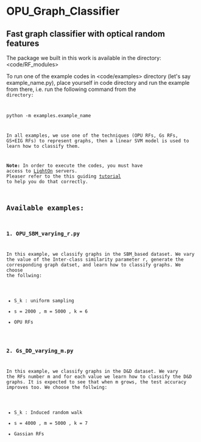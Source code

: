 # OPU_Graph_Classifier
## Fast graph classifier with optical random features

The package we built in this work is available in the directory: <code/RF_modules>


To run one of the example codes in <code/examples> directory (let's say example_name.py), place yourself in code directory and run the example from there, i.e. run the following command from the <code/> directory:

python -m examples.example_name

In all examples, we use one of the techniques (OPU RFs, Gs RFs, GS+EIG RFs) to represent graphs, then a linear SVM model is used to learn how to classify them.

**Note:** In order to execute the codes, you must have access to [LightOn](https://docs.lighton.ai/) servers. Pleaser refer to the this guiding [tutorial](https://community.lighton.ai/t/how-to-use-lighton-cloud-general-guide/20) to help you do that correctly.


## Available examples:
### 1. OPU_SBM_varying_r.py 
In this example, we classify graphs in the SBM_based dataset. We vary the value of the Inter-class similarity parameter r, generate the corresponding graph datset, and learn how to classify graphs. We choose the follwing:
* S_k : uniform sampling
*  s = 2000 , m = 5000 , k = 6
*  OPU RFs
### 2. Gs_DD_varying_m.py
In this example, we classify graphs in the D&D dataset. We vary the RFs number m and for each value we learn how to classify the D&D graphs. It is expected to see that when m grows, the test accuracy improves too.  We choose the follwing:
* S_k : Induced random walk
*  s = 4000 , m = 5000 , k = 7
*  Gassian RFs
